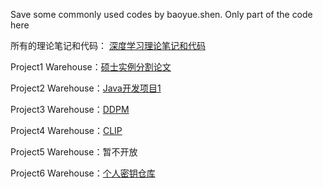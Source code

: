 Save some commonly used codes by baoyue.shen. Only part of the code here

所有的理论笔记和代码： [深度学习理论笔记和代码](https://cariclpajpr.feishu.cn/wiki/ETMfwlw5aiS8TykTAQFcfXZVnRh)

Project1 Warehouse：[硕士实例分割论文](https://github.com/GreaBugs/Train-strategy.git)

Project2 Warehouse：[Java开发项目1](https://github.com/GreaBugs/Learn_NIO.git)

Project3 Warehouse：[DDPM](https://github.com/GreaBugs/Learn_DDPM.git)

Project4 Warehouse：[CLIP](https://github.com/GreaBugs/Learn-Clip.git)

Project5 Warehouse：暂不开放

Project6 Warehouse：[个人密钥仓库](https://github.com/GreaBugs/secret_key.git)
